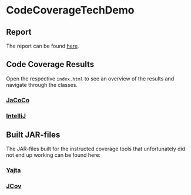 # CodeCoverageTechDemo

## Report
The report can be found [here]().

## Code Coverage Results
Open the respective `index.html` to see an overview of the results and navigate through the classes.

### [JaCoCo](./RESULTS/JaCoCo/)

### [IntelliJ](./RESULTS/IntelliJ%20CodeCoverage/htmlReport/)

## Built JAR-files
The JAR-files built for the instructed coverage tools that unfortunately did not end up working can be found here:

### [Yajta](./JAR_files/yajta/)

### [JCov](./JAR_files/jcov.jar)